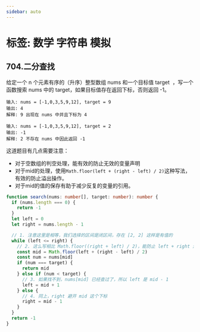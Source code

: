 ```yaml
---
sidebar: auto
---
```


# 标签: 数学 字符串 模拟

## 704.二分查找

给定一个 n 个元素有序的（升序）整型数组 nums 和一个目标值 target  ，写一个函数搜索 nums 中的 target，如果目标值存在返回下标，否则返回 -1。

```
输入: nums = [-1,0,3,5,9,12], target = 9
输出: 4
解释: 9 出现在 nums 中并且下标为 4
```

```
输入: nums = [-1,0,3,5,9,12], target = 2
输出: -1
解释: 2 不存在 nums 中因此返回 -1
```

这道题目有几点需要注意：
- 对于空数组的判空处理，能有效的防止无效的变量声明
- 对于mid的处理，使用`Math.floor(left + (right - left) / 2)`这种写法，有效的防止溢出操作。
- 对于mid的值的保存有助于减少反复的变量的引用。

```ts
function search(nums: number[], target: number): number {
  if (nums.length === 0) {
    return -1
  }
  let left = 0
  let right = nums.length - 1

  // 1. 注意这里是相等，我们选择的区间是闭区间，存在 [2, 2] 这样是有值的
  while (left <= right) {
    // 2. 这么写相比 Math.floor((right + left) / 2)，能防止 left + right 溢出
    const mid = Math.floor(left + (right - left) / 2)
    const num = nums[mid]
    if (num === target) {
      return mid
    } else if (num < target) {
      // 3. 如果找不到，nums[mid] 已经查过了，所以 left 是 mid - 1
      left = mid + 1
    } else {
      // 4. 同上，right 避开 mid 这个下标
      right = mid - 1
    }
  }
  return -1
}
```

